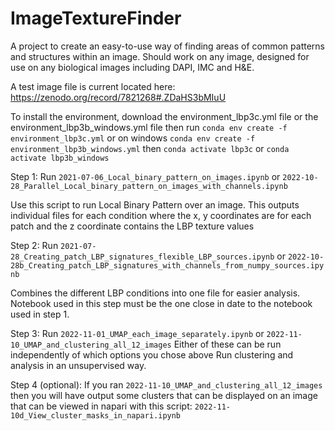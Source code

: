 # ImageTextureFinder
A project to create an easy-to-use way of finding areas of common patterns and structures within an image. Should work on any image, designed for use on any biological images including DAPI, IMC and H&E.

A test image file is current located here:
https://zenodo.org/record/7821268#.ZDaHS3bMIuU

To install the environment, download the environment_lbp3c.yml file or the environment_lbp3b_windows.yml file
then run 
`conda env create -f environment_lbp3c.yml` or on windows `conda env create -f environment_lbp3b_windows.yml`
then
`conda activate lbp3c`
or
`conda activate lbp3b_windows`

Step 1: Run `2021-07-06_Local_binary_pattern_on_images.ipynb` or `2022-10-28_Parallel_Local_binary_pattern_on_images_with_channels.ipynb`

Use this script to run Local Binary Pattern over an image.
This outputs individual files for each condition where the x, y coordinates are for each patch and the z coordinate contains the LBP texture values


Step 2: Run `2021-07-28_Creating_patch_LBP_signatures_flexible_LBP_sources.ipynb` or `2022-10-28b_Creating_patch_LBP_signatures_with_channels_from_numpy_sources.ipynb`

Combines the different LBP conditions into one file for easier analysis. Notebook used in this step must be the one close in date to the notebook used in step 1.

Step 3: Run `2022-11-01_UMAP_each_image_separately.ipynb` or `2022-11-10_UMAP_and_clustering_all_12_images` 
Either of these can be run independently of which options you chose above
Run clustering and analysis in an unsupervised way.

Step 4 (optional): If you ran `2022-11-10_UMAP_and_clustering_all_12_images` then you will have output some clusters that can be displayed on an image that can be viewed in napari with this script: `2022-11-10d_View_cluster_masks_in_napari.ipynb`
